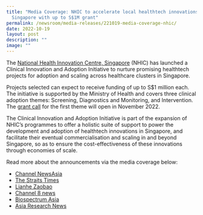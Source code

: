 ```yaml
---
title: "Media Coverage: NHIC to accelerate local healthtech innovations in
  Singapore with up to S$1M grant"
permalink: /newsroom/media-releases/221019-media-coverage-nhic/
date: 2022-10-19
layout: post
description: ""
image: ""
---
```


The [National Health Innovation Centre, Singapore](https://www.nhic.sg/) (NHIC) has launched a Clinical Innovation and Adoption Initiative to nurture promising healthtech projects for adoption and scaling across healthcare clusters in Singapore.

Projects selected can expect to receive funding of up to S$1 million each. The initiative is supported by the Ministry of Health and covers three clinical adoption themes: Screening, Diagnostics and Monitoring, and Intervention. The [grant call](https://for.sg/i2adopt) for the first theme will open in November 2022.

The Clinical Innovation and Adoption Initiative is part of the expansion of NHIC’s programmes to offer a holistic suite of support to power the development and adoption of healthtech innovations in Singapore, and facilitate their eventual commercialisation and scaling in and beyond Singapore, so as to ensure the cost-effectiveness of these innovations through economies of scale.

Read more about the announcements via the media coverage below:

*   [Channel NewsAsia](https://www.youtube.com/watch?v=y8vlxA9S24k)
*   [The Straits Times](https://www.straitstimes.com/singapore/grant-launched-to-boost-adoption-of-new-health-tech-in-singapore)
*   [Lianhe Zaobao](https://www.zaobao.com.sg/news/singapore/story20221018-1323808)
*   [Channel 8 news](https://www.8world.com/singapore/nhic-innovation-initiative-1946936)
*   [Biospectrum Asia](https://www.biospectrumasia.com/news/26/21255/nhic-to-accelerate-healthtech-innovations-across-healthcare-clusters-in-singapore.html)
*   [Asia Research News](https://www.asiaresearchnews.com/content/launch-new-initiative-accelerate-adoption-healthtech-innovations-across-healthcare-clusters)